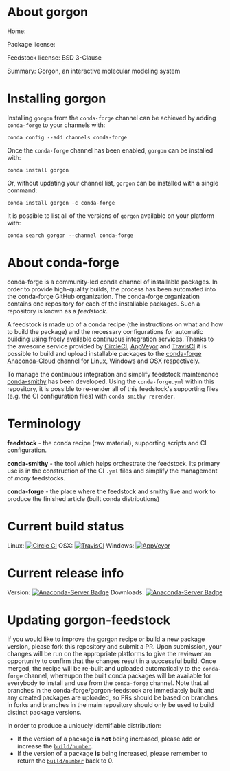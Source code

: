 About gorgon
============

Home: 

Package license: 

Feedstock license: BSD 3-Clause

Summary: Gorgon, an interactive molecular modeling system



Installing gorgon
=================

Installing `gorgon` from the `conda-forge` channel can be achieved by adding `conda-forge` to your channels with:

```
conda config --add channels conda-forge
```

Once the `conda-forge` channel has been enabled, `gorgon` can be installed with:

```
conda install gorgon
```

Or, without updating your channel list, `gorgon` can be installed with a single command:

```
conda install gorgon -c conda-forge
```

It is possible to list all of the versions of `gorgon` available on your platform with:

```
conda search gorgon --channel conda-forge
```



About conda-forge
=================

conda-forge is a community-led conda channel of installable packages.
In order to provide high-quality builds, the process has been automated into the
conda-forge GitHub organization. The conda-forge organization contains one repository
for each of the installable packages. Such a repository is known as a *feedstock*.

A feedstock is made up of a conda recipe (the instructions on what and how to build
the package) and the necessary configurations for automatic building using freely
available continuous integration services. Thanks to the awesome service provided by
[CircleCI](https://circleci.com/), [AppVeyor](http://www.appveyor.com/)
and [TravisCI](https://travis-ci.org/) it is possible to build and upload installable
packages to the [conda-forge](https://anaconda.org/conda-forge)
[Anaconda-Cloud](http://docs.anaconda.org/) channel for Linux, Windows and OSX respectively.

To manage the continuous integration and simplify feedstock maintenance
[conda-smithy](http://github.com/conda-forge/conda-smithy) has been developed.
Using the ``conda-forge.yml`` within this repository, it is possible to re-render all of
this feedstock's supporting files (e.g. the CI configuration files) with ``conda smithy rerender``.


Terminology
===========

**feedstock** - the conda recipe (raw material), supporting scripts and CI configuration.

**conda-smithy** - the tool which helps orchestrate the feedstock.
                   Its primary use is in the construction of the CI ``.yml`` files
                   and simplify the management of *many* feedstocks.

**conda-forge** - the place where the feedstock and smithy live and work to
                  produce the finished article (built conda distributions)

Current build status
====================

Linux: [![Circle CI](https://circleci.com/gh/conda-forge/gorgon-feedstock/tree/master.svg?style=shield)](https://circleci.com/gh/conda-forge/gorgon-feedstock)
OSX: [![TravisCI](https://travis-ci.org/conda-forge/gorgon-feedstock.svg?branch=master)](https://travis-ci.org/conda-forge/gorgon-feedstock)
Windows: [![AppVeyor](https://ci.appveyor.com/api/projects/status/github/conda-forge/gorgon-feedstock?svg=True)](https://ci.appveyor.com/project/conda-forge/gorgon-feedstock/branch/master)

Current release info
====================
Version: [![Anaconda-Server Badge](https://anaconda.org/conda-forge/gorgon/badges/version.svg)](https://anaconda.org/conda-forge/gorgon)
Downloads: [![Anaconda-Server Badge](https://anaconda.org/conda-forge/gorgon/badges/downloads.svg)](https://anaconda.org/conda-forge/gorgon)


Updating gorgon-feedstock
=========================

If you would like to improve the gorgon recipe or build a new
package version, please fork this repository and submit a PR. Upon submission,
your changes will be run on the appropriate platforms to give the reviewer an
opportunity to confirm that the changes result in a successful build. Once
merged, the recipe will be re-built and uploaded automatically to the
`conda-forge` channel, whereupon the built conda packages will be available for
everybody to install and use from the `conda-forge` channel.
Note that all branches in the conda-forge/gorgon-feedstock are
immediately built and any created packages are uploaded, so PRs should be based
on branches in forks and branches in the main repository should only be used to
build distinct package versions.

In order to produce a uniquely identifiable distribution:
 * If the version of a package **is not** being increased, please add or increase
   the [``build/number``](http://conda.pydata.org/docs/building/meta-yaml.html#build-number-and-string).
 * If the version of a package **is** being increased, please remember to return
   the [``build/number``](http://conda.pydata.org/docs/building/meta-yaml.html#build-number-and-string)
   back to 0.

